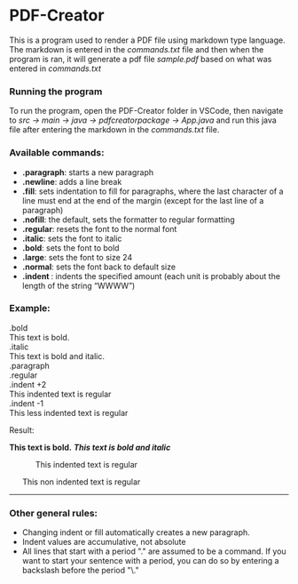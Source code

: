 # PDF-Creator
This is a program used to render a PDF file using markdown type language. The markdown is entered in the *commands.txt* file and then when the program is ran, it will generate a pdf file *sample.pdf* based on what was entered in *commands.txt*

### Running the program
To run the program, open the PDF-Creator folder in VSCode, then navigate to *src -> main -> java -> pdfcreatorpackage -> App.java* and run this java file after entering the markdown in the *commands.txt* file.

### Available commands:
* **.paragraph**: starts a new paragraph
* **.newline**: adds a line break
* **.fill**: sets indentation to fill for paragraphs, where the last character of a line must end at the end of the margin (except for the last line of a paragraph)
* **.nofill**: the default, sets the formatter to regular formatting
* **.regular**: resets the font to the normal font
* **.italic**: sets the font to italic
* **.bold**: sets the font to bold
* **.large**: sets the font to size 24
* **.normal**: sets the font back to default size
* **.indent <number>**: indents the specified amount (each unit is probably about the length of the string “WWWW”)

### Example:
.bold <br/>
This text is bold. <br/>
.italic <br/>
This text is bold and italic. <br/>
.paragraph <br/>
.regular <br/>
.indent +2 <br/>
This indented text is regular <br/>
.indent -1 <br/>
This less indented text is regular

Result:

**This text is bold.**
***This text is bold and italic***

            This indented text is regular
     
      This non indented text is regular

<hr />

### Other general rules:
- Changing indent or fill automatically creates a new paragraph.
- Indent values are accumulative, not absolute
- All lines that start with a period "." are assumed to be a command. If you want to start your sentence with a period, you can do so by entering a backslash before the period "\\."


